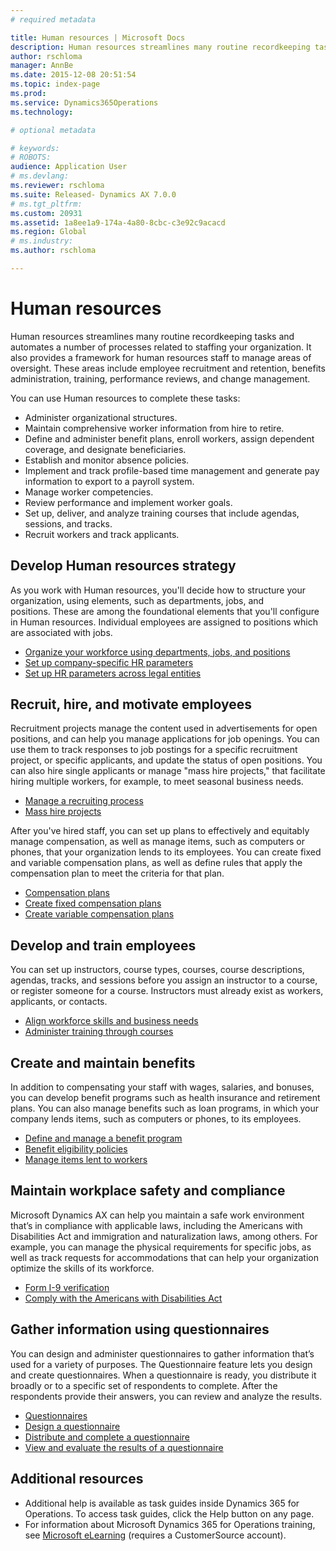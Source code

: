 ```yaml
---
# required metadata

title: Human resources | Microsoft Docs
description: Human resources streamlines many routine recordkeeping tasks and automates a number of processes related to staffing your organization. It also provides a framework for human resources staff to manage areas of oversight. These areas include employee recruitment and retention, benefits administration, training, performance reviews, and change management.
author: rschloma
manager: AnnBe
ms.date: 2015-12-08 20:51:54
ms.topic: index-page
ms.prod: 
ms.service: Dynamics365Operations
ms.technology: 

# optional metadata

# keywords: 
# ROBOTS: 
audience: Application User
# ms.devlang: 
ms.reviewer: rschloma
ms.suite: Released- Dynamics AX 7.0.0
# ms.tgt_pltfrm: 
ms.custom: 20931
ms.assetid: 1a8ee1a9-174a-4a80-8cbc-c3e92c9acacd
ms.region: Global
# ms.industry: 
ms.author: rschloma

---
```


# Human resources

Human resources streamlines many routine recordkeeping tasks and automates a number of processes related to staffing your organization. It also provides a framework for human resources staff to manage areas of oversight. These areas include employee recruitment and retention, benefits administration, training, performance reviews, and change management.

You can use Human resources to complete these tasks:

-   Administer organizational structures.
-   Maintain comprehensive worker information from hire to retire.
-   Define and administer benefit plans, enroll workers, assign dependent coverage, and designate beneficiaries.
-   Establish and monitor absence policies.
-   Implement and track profile-based time management and generate pay information to export to a payroll system.
-   Manage worker competencies.
-   Review performance and implement worker goals.
-   Set up, deliver, and analyze training courses that include agendas, sessions, and tracks.
-   Recruit workers and track applicants.

## Develop Human resources strategy
As you work with Human resources, you'll decide how to structure your organization, using elements, such as departments, jobs, and positions. These are among the foundational elements that you'll configure in Human resources. Individual employees are assigned to positions which are associated with jobs.

-   [Organize your workforce using departments, jobs, and positions](https://docs.microsoft.com/en-us/dynamics365/operations/human-resources/departments-jobs-and-positions)
-   [Set up company-specific HR parameters](https://docs.microsoft.com/en-us/dynamics365/operations/human-resources/setup-company-specific-hr-parameters)
-   [Set up HR parameters across legal entities](https://docs.microsoft.com/en-us/dynamics365/operations/human-resources/set-up-hr-parameters-across-legal-entities)

## Recruit, hire, and motivate employees
Recruitment projects manage the content used in advertisements for open positions, and can help you manage applications for job openings. You can use them to track responses to job postings for a specific recruitment project, or specific applicants, and update the status of open positions. You can also hire single applicants or manage "mass hire projects," that facilitate hiring multiple workers, for example, to meet seasonal business needs.

-   [Manage a recruiting process](https://docs.microsoft.com/en-us/dynamics365/operations/human-resources/managing-a-recruiting-process)
-   [Mass hire projects](https://docs.microsoft.com/en-us/dynamics365/operations/human-resources/mass-hire-projects)

After you've hired staff, you can set up plans to effectively and equitably manage compensation, as well as manage items, such as computers or phones, that your organization lends to its employees. You can create fixed and variable compensation plans, as well as define rules that apply the compensation plan to meet the criteria for that plan.

-   [Compensation plans](https://docs.microsoft.com/en-us/dynamics365/operations/human-resources/compensation-plans)
-   [Create fixed compensation plans](https://docs.microsoft.com/en-us/dynamics365/operations/human-resources/create-fixed-compensation-plans)
-   [Create variable compensation plans](https://docs.microsoft.com/en-us/dynamics365/operations/human-resources/create-variable-compensation-plans)

## Develop and train employees
You can set up instructors, course types, courses, course descriptions, agendas, tracks, and sessions before you assign an instructor to a course, or register someone for a course. Instructors must already exist as workers, applicants, or contacts.

-   [Align workforce skills and business needs](https://docs.microsoft.com/en-us/dynamics365/operations/human-resources/skills)
-   [Administer training through courses](https://docs.microsoft.com/en-us/dynamics365/operations/human-resources/courses)

## Create and maintain benefits
In addition to compensating your staff with wages, salaries, and bonuses, you can develop benefit programs such as health insurance and retirement plans. You can also manage benefits such as loan programs, in which your company lends items, such as computers or phones, to its employees.

-   [Define and manage a benefit program](https://docs.microsoft.com/en-us/dynamics365/operations/human-resources/managing-benefit-program)
-   [Benefit eligibility policies](https://docs.microsoft.com/en-us/dynamics365/operations/human-resources/benefit-eligibility-policies)
-   [Manage items lent to workers](https://docs.microsoft.com/en-us/dynamics365/operations/human-resources/loan-items)

## Maintain workplace safety and compliance
Microsoft Dynamics AX can help you maintain a safe work environment that’s in compliance with applicable laws, including the Americans with Disabilities Act and immigration and naturalization laws, among others. For example, you can manage the physical requirements for specific jobs, as well as track requests for accommodations that can help your organization optimize the skills of its workforce.

-   [Form I-9 verification](https://docs.microsoft.com/en-us/dynamics365/operations/financials/localizations/north-america/form-i-9-verification)
-   [Comply with the Americans with Disabilities Act](https://docs.microsoft.com/en-us/dynamics365/operations/financials/localizations/north-america/usa-comply-with-the-americans-with-disabilities-act)

## Gather information using questionnaires
You can design and administer questionnaires to gather information that’s used for a variety of purposes. The Questionnaire feature lets you design and create questionnaires. When a questionnaire is ready, you distribute it broadly or to a specific set of respondents to complete. After the respondents provide their answers, you can review and analyze the results.

-   [Questionnaires](https://docs.microsoft.com/en-us/dynamics365/operations/human-resources/questionnaire/using-questionnaires)
-   [Design a questionnaire](https://docs.microsoft.com/en-us/dynamics365/operations/human-resources/questionnaire/designing-questionnaires)
-   [Distribute and complete a questionnaire](https://docs.microsoft.com/en-us/dynamics365/operations/human-resources/questionnaire/distributing-questionnaires)
-   [View and evaluate the results of a questionnaire](https://docs.microsoft.com/en-us/dynamics365/operations/human-resources/questionnaire/viewing-and-evaluating-results-of-a-questionnaire)

## Additional resources
-   Additional help is available as task guides inside Dynamics 365 for Operations. To access task guides, click the Help button on any page.
-   For information about Microsoft Dynamics 365 for Operations training, see [Microsoft eLearning](https://mbspartner.microsoft.com/AX/LearningPlans) (requires a CustomerSource account).


